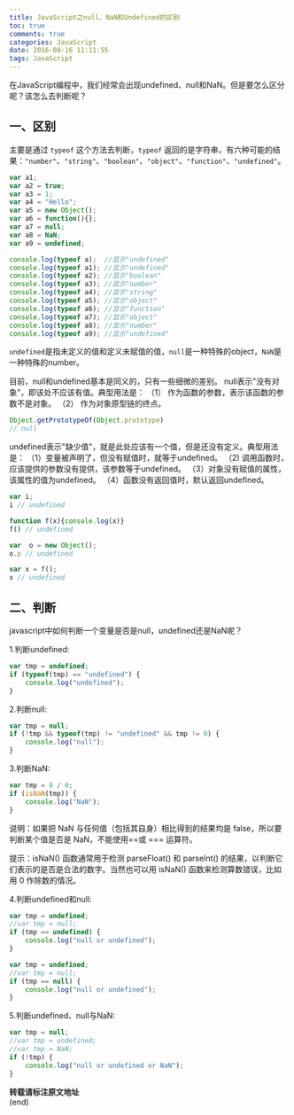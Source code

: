 ```yaml
---
title: JavaScript之null、NaN和Undefined的区别
toc: true
comments: true
categories: JavaScript
date: 2016-08-16 11:11:55
tags: JavaScript
---
```


在JavaScript编程中，我们经常会出现undefined、null和NaN。但是要怎么区分呢？该怎么去判断呢？
<!--more-->
## 一、区别

主要是通过 `typeof` 这个方法去判断，`typeof` 返回的是字符串，有六种可能的结果：`"number"`、`"string"`、`"boolean"`、`"object"`、`"function"`、`"undefined"`。

```js
var a1;
var a2 = true;
var a3 = 1;
var a4 = "Hello";
var a5 = new Object();
var a6 = function(){};
var a7 = null;
var a8 = NaN;
var a9 = undefined;

console.log(typeof a);  //显示"undefined"
console.log(typeof a1); //显示"undefined"
console.log(typeof a2); //显示"boolean"
console.log(typeof a3); //显示"number"
console.log(typeof a4); //显示"string"
console.log(typeof a5); //显示"object"
console.log(typeof a6); //显示"function"
console.log(typeof a7); //显示"object"
console.log(typeof a8); //显示"number"
console.log(typeof a9); //显示"undefined"
```

`undefined`是指未定义的值和定义未赋值的值，`null`是一种特殊的object，`NaN`是一种特殊的number。

目前，null和undefined基本是同义的，只有一些细微的差别。
null表示"没有对象"，即该处不应该有值。典型用法是：
（1） 作为函数的参数，表示该函数的参数不是对象。
（2） 作为对象原型链的终点。
```js
Object.getPrototypeOf(Object.prototype)
// null
```
undefined表示"缺少值"，就是此处应该有一个值，但是还没有定义。典型用法是：
（1）变量被声明了，但没有赋值时，就等于undefined。
（2) 调用函数时，应该提供的参数没有提供，该参数等于undefined。
（3）对象没有赋值的属性，该属性的值为undefined。
（4）函数没有返回值时，默认返回undefined。
```js
var i;
i // undefined

function f(x){console.log(x)}
f() // undefined

var  o = new Object();
o.p // undefined

var x = f();
x // undefined
```

## 二、判断

javascript中如何判断一个变量是否是null，undefined还是NaN呢？

1.判断undefined:

```js
var tmp = undefined;
if (typeof(tmp) == "undefined") {
    console.log("undefined");
}
```

2.判断null:
```js
var tmp = null;
if (!tmp && typeof(tmp) != "undefined" && tmp != 0) {
    console.log("null");
}
```

3.判断NaN:
```js
var tmp = 0 / 0;
if (isNaN(tmp)) {
    console.log("NaN");
}
```
说明：如果把 NaN 与任何值（包括其自身）相比得到的结果均是 false，所以要判断某个值是否是 NaN，不能使用==或 === 运算符。

提示：isNaN() 函数通常用于检测 parseFloat() 和 parseInt() 的结果，以判断它们表示的是否是合法的数字。当然也可以用 isNaN() 函数来检测算数错误，比如用 0 作除数的情况。

4.判断undefined和null:
```js
var tmp = undefined;
//var tmp = null;
if (tmp == undefined) {
    console.log("null or undefined");
}

var tmp = undefined;
//var tmp = null;
if (tmp == null) {
    console.log("null or undefined");
}
```

5.判断undefined、null与NaN:
```js
var tmp = null;
//var tmp = undefined;
//var tmp = NaN;
if (!tmp) {
    console.log("null or undefined or NaN");
}
```

**转载请标注原文地址**                           
(end)
